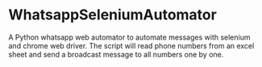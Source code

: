 # WhatsappSeleniumAutomator
A Python whatsapp web automator to automate messages with selenium and chrome web driver. The script will read phone numbers from an excel sheet and send a broadcast message to all numbers one by one.
